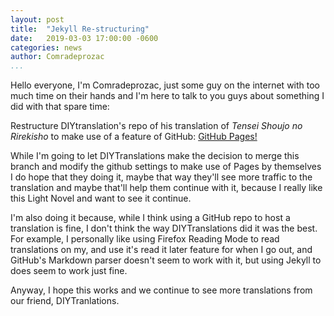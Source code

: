 ```yaml
---
layout: post
title:  "Jekyll Re-structuring"
date:   2019-03-03 17:00:00 -0600
categories: news
author: Comradeprozac
...
```


Hello everyone, I'm Comradeprozac, just some guy on the internet with
too much time on their hands and I'm here to talk to you guys about
something I did with that spare time:

Restructure DIYtranslation's repo of his translation of *Tensei Shoujo
no Rirekisho* to make use of a feature of GitHub: [GitHub Pages!](https://jekyllrb.com/docs/github-pages/)

While I'm going to let DIYTranslations make the decision to merge this
branch and modify the github settings to make use of Pages by themselves
I do hope that they doing it, maybe that way they'll see more traffic
to the translation and maybe that'll help them continue with it, because
I really like this Light Novel and want to see it continue.

I'm also doing it because, while I think using a GitHub repo to host a
translation is fine, I don't think the way DIYTranslations did it was
the best. For example, I personally like using Firefox Reading Mode to
read translations on my, and use it's read it later feature for when I
go out, and GitHub's Markdown parser doesn't seem to work with it, but
using Jekyll to does seem to work just fine.

Anyway, I hope this works and we continue to see more translations from
our friend, DIYTranlations.
